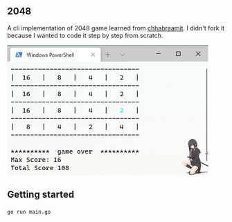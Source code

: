 ## 2048

A cli implementation of 2048 game learned from [chhabraamit](https://github.com/chhabraamit/2048). I didn't fork it because I wanted to code it step by step from scratch.

![](./2048.png)

## Getting started

 `go run main.go`
